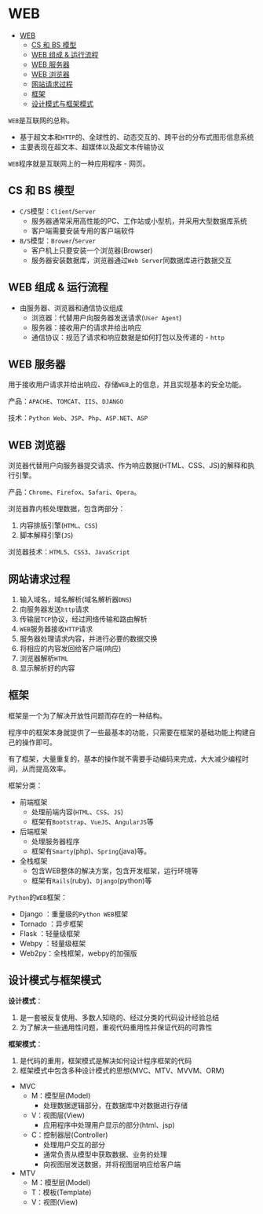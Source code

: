 
# WEB

- [WEB](#web)
  - [CS 和 BS 模型](#cs-和-bs-模型)
  - [WEB 组成 \& 运行流程](#web-组成--运行流程)
  - [WEB 服务器](#web-服务器)
  - [WEB 浏览器](#web-浏览器)
  - [网站请求过程](#网站请求过程)
  - [框架](#框架)
  - [设计模式与框架模式](#设计模式与框架模式)

`WEB`是互联网的总称。

- 基于超文本和`HTTP`的、全球性的、动态交互的、跨平台的分布式图形信息系统
- 主要表现在超文本、超媒体以及超文本传输协议

`WEB`程序就是互联网上的一种应用程序 - 网页。

## CS 和 BS 模型

- `C/S`模型：`Client`/`Server`
  - 服务器通常采用高性能的PC、工作站或小型机，并采用大型数据库系统
  - 客户端需要安装专用的客户端软件
- `B/S`模型：`Brower`/`Server`
  - 客户机上只要安装一个浏览器(Browser)
  - 服务器安装数据库，浏览器通过`Web Server`同数据库进行数据交互

## WEB 组成 & 运行流程

- 由服务器、浏览器和通信协议组成
  - 浏览器：代替用户向服务器发送请求(`User Agent`)
  - 服务器：接收用户的请求并给出响应
  - 通信协议：规范了请求和响应数据是如何打包以及传递的 - `http`

## WEB 服务器

用于接收用户请求并给出响应、存储`WEB`上的信息，并且实现基本的安全功能。

产品：`APACHE`、`TOMCAT`、`IIS`、`DJANGO`

技术：`Python Web`、`JSP`、`Php`、`ASP.NET`、`ASP`

## WEB 浏览器

浏览器代替用户向服务器提交请求、作为响应数据(HTML、CSS、JS)的解释和执行引擎。

产品：`Chrome`、`Firefox`、`Safari`、`Opera`。

浏览器靠内核处理数据，包含两部分：

1. 内容排版引擎(`HTML`、`CSS`)
2. 脚本解释引擎(`JS`)

浏览器技术：`HTML5`、`CSS3`、`JavaScript`

## 网站请求过程

1. 输入域名，域名解析(域名解析器`DNS`)
2. 向服务器发送`http`请求
3. 传输层`TCP`协议，经过网络传输和路由解析
4. `WEB`服务器接收`HTTP`请求
5. 服务器处理请求内容，并进行必要的数据交换
6. 将相应的内容发回给客户端(响应)
7. 浏览器解析`HTML`
8. 显示解析好的内容

## 框架

框架是一个为了解决开放性问题而存在的一种结构。

程序中的框架本身就提供了一些最基本的功能，只需要在框架的基础功能上构建自己的操作即可。

有了框架，大量重复的，基本的操作就不需要手动编码来完成，大大减少编程时间，从而提高效率。

框架分类：

- 前端框架
  - 处理前端内容(`HTML`、`CSS`、`JS`)
  - 框架有`Bootstrap`、`VueJS`、`AngularJS`等
- 后端框架
  - 处理服务器程序
  - 框架有`Smarty`(php)、`Spring`(java)等。
- 全栈框架
  - 包含WEB整体的解决方案，包含开发框架，运行环境等
  - 框架有`Rails`(ruby)、`Django`(python)等

`Python`的`WEB`框架：

- Django ：重量级的`Python WEB`框架
- Tornado ：异步框架
- Flask ：轻量级框架
- Webpy ：轻量级框架
- Web2py：全栈框架，webpy的加强版

## 设计模式与框架模式

**设计模式**：

1. 是一套被反复使用、多数人知晓的、经过分类的代码设计经验总结
2. 为了解决一些通用性问题，重视代码重用性并保证代码的可靠性

**框架模式**：

1. 是代码的重用，框架模式是解决如何设计程序框架的代码
2. 框架模式中包含多种设计模式的思想(MVC、MTV、MVVM、ORM)

- MVC
  - M：模型层(Model)
    - 处理数据逻辑部分，在数据库中对数据进行存储
  - V：视图层(View)
    - 应用程序中处理用户显示的部分(html、jsp)
  - C：控制器层(Controller)
    - 处理用户交互的部分
    - 通常负责从模型中获取数据、业务的处理
    - 向视图层发送数据，并将视图层响应给客户端
- MTV
  - M：模型层(Model)
  - T：模板(Template)
  - V：视图(View)
